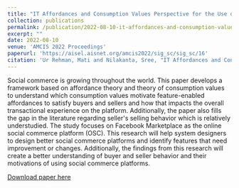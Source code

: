 ```yaml
---
title: "IT Affordances and Consumption Values Perspective for the Use of Social Commerce"
collection: publications
permalink: /publication/2022-08-10-it-affordances-and-consumption-values-perspective-for-the-use-of-social-commerce
excerpt: ""
date: 2022-08-10
venue: 'AMCIS 2022 Proceedings'
paperurl: 'https://aisel.aisnet.org/amcis2022/sig_sc/sig_sc/16'
citation: 'Ur Rehman, Mati and Nilakanta, Sree, "IT Affordances and Consumption Values Perspective for the Use of Social Commerce" (2022). AMCIS 2022 Proceedings. 16.'
---
```

Social commerce is growing throughout the world. This paper develops a framework based on affordance theory and theory of consumption values to understand which consumption values motivate feature-enabled affordances to satisfy buyers and sellers and how that impacts the overall transactional experience on the platform. Additionally, the paper also fills the gap in the literature regarding seller's selling behavior which is relatively understudied. The study focuses on Facebook Marketplace as the online social commerce platform (OSC). This research will help system designers to design better social commerce platforms and identify features that need improvement or changes. Additionally, the findings from this research will create a better understanding of buyer and seller behavior and their motivations of using social commerce platforms.

[Download paper here](https://aisel.aisnet.org/amcis2022/sig_sc/sig_sc/16)
